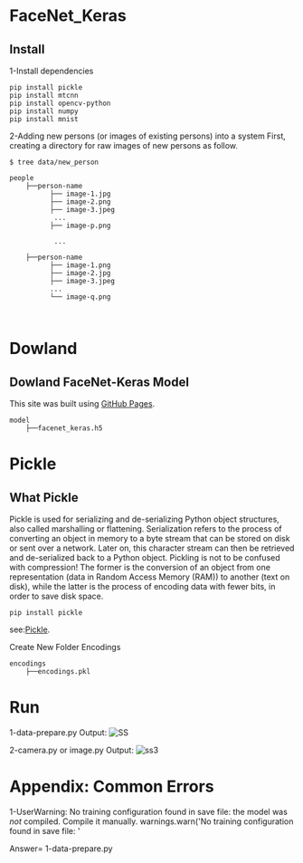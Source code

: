# FaceNet_Keras
## Install

1-Install dependencies

```
pip install pickle
pip install mtcnn
pip install opencv-python
pip install numpy
pip install mnist

```

2-Adding new persons (or images of existing persons) into a system
First, creating a directory for raw images of new persons as follow.

```
$ tree data/new_person

people
    ├──person-name
          ├── image-1.jpg
          ├── image-2.png
          ├── image-3.jpeg
           ... 
          ├── image-p.png

           ...

    ├──person-name
          ├── image-1.png
          ├── image-2.jpg
          ├── image-3.jpeg
          ...
          └── image-q.png
          
          
```
# Dowland
## Dowland FaceNet-Keras Model 
This site was built using [GitHub Pages](https://github.com/D2KLab/Face-Celebrity-Recognition/tree/master/model).
```
model
    ├──facenet_keras.h5
```


# Pickle
## What Pickle

Pickle is used for serializing and de-serializing Python object structures, also called marshalling or flattening. Serialization refers to the process of converting an object in memory to a byte stream that can be stored on disk or sent over a network. Later on, this character stream can then be retrieved and de-serialized back to a Python object. Pickling is not to be confused with compression! The former is the conversion of an object from one representation (data in Random Access Memory (RAM)) to another (text on disk), while the latter is the process of encoding data with fewer bits, in order to save disk space.


```
pip install pickle

```

see:[Pickle](https://www.geeksforgeeks.org/pickle-python-object-serialization/?ref=lbp).


Create New Folder Encodings

```
encodings
    ├──encodings.pkl
```


# Run

1-data-prepare.py
Output:
![SS](https://user-images.githubusercontent.com/43973787/97847563-dd017d80-1d00-11eb-9b87-975f45ac930d.PNG)




2-camera.py or image.py
Output:
![ss3](https://user-images.githubusercontent.com/43973787/97849107-2226af00-1d03-11eb-8e0d-d8f7b439d2e8.png)


# Appendix: Common Errors

1-UserWarning: No training configuration found in save file: the model was *not* compiled. Compile it manually.
  warnings.warn('No training configuration found in save file: '
  
  Answer= 1-data-prepare.py



